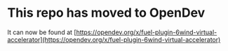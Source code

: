 # This repo has moved to OpenDev

It can now be found at [https://opendev.org/x/fuel-plugin-6wind-virtual-accelerator](https://opendev.org/x/fuel-plugin-6wind-virtual-accelerator)
